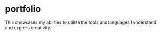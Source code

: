 # portfolio
This showcases my abilities to utilize the tools and languages I understand and express creativity.
